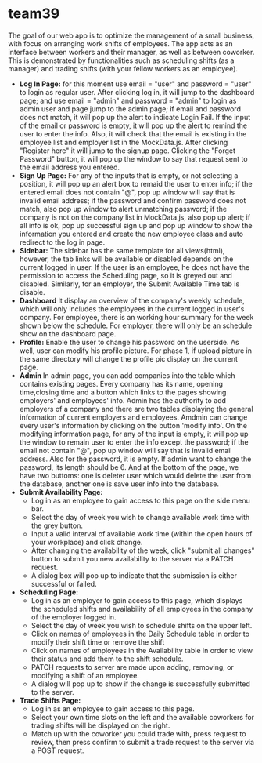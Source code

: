  # team39
The goal of our web app is to optimize the management of a small business, with focus on arranging work shifts of employees. The app acts as an interface between workers and their manager, as well as between coworker. This is demonstrated by functionalities such as scheduling shifts (as a manager) and trading shifts (with your fellow workers as an employee).
<br>
<ul>
<li><strong>Log In Page:</strong>
for this moment use email = "user" and password = "user" to login as regular user. After clicking log in, it will jump to the dashboard page; and use email = "admin" and password = "admin" to login as admin user and page jump to the admin page; if email and password does not match, it will pop up the alert to indicate Login Fail. If the input of the email or password is empty, it will pop up the alert to remind the user to enter the info. Also, it will check that the email is existing in the employee list and employer list in the MockData.js. After clicking "Register here" it will jump to the signup page. Clicking the "Forget Password" button, it will pop up the window to say that request sent to the email address you entered.</li>

<li><strong>Sign Up Page:</strong>
For any of the inputs that is empty, or not selecting a position, it will pop up an alert box to remaid the user to enter info; if the entered email does not contain "@", pop up window will say that is invalid email address; if the password and confirm password does not match, also pop up window to alert unmatching password; if the company is not on the company list in MockData.js, also pop up alert; if all info is ok, pop up successful sign up and pop up window to show the information you entered and create the new employee class and auto redirect to the log in page.</li>

<li><strong>Sidebar:</strong>
The sidebar has the same template for all views(html), however, the tab links will be available or disabled depends on the current logged in user. If the user is an employee, he does not have the permission to access the Scheduling page, so it is greyed out and disabled. Similarly, for an employer, the Submit Available Time tab is disable.  </li>

<li><strong>Dashboard</strong>
It display an overview of the company's weekly schedule, which will only includes the employees in the current logged in user's company. For employee, there is an working hour summary for the week shown below the schedule. For employer, there will only be an schedule show on the dashboard page.</li>

<li><strong>Profile:</strong>
Enable the user to change his password on the userside. As well, user can modify his profile picture. For phase 1, if upload picture in the same directory will change the profile pic display on the current page. </li>

<li><strong>Admin </strong>
In admin page, you can add companies into the table which contains existing pages. Every company has its name, opening time,closing time and a button which links to the pages showing employers' and employees' info. Admin has the authority to add employers of a company and there are two tables displaying the general information of current employers and employees. Amdmin can change every user's information by clicking on  the button 'modify info'. On the modifying information page, for any of the input is empty, it will pop up the window to remain user to enter the info except the password; if the email not contain "@", pop up window will say that is invalid email address. Also for the password, it is empty. If admin want to change the password, its length should be 6. And at the bottom of the page, we have two buttoms: one is deleter user which would delete the user from the database, another one is save user info into the database. </li>

<li><strong>Submit Availability Page: </strong>
<ul>
<li> Log in as an employee to gain access to this page on the side menu bar. </li>
<li> Select the day of week you wish to change available work time with the grey button. </li>
<li> Input a valid interval of available work time (within the open hours of your workplace) and click change. </li>
<li> After changing the availability of the week, click "submit all changes" button to submit you new availability to the server via a PATCH request. </li>
<li> A dialog box will pop up to indicate that the submission is either successful or failed. </li>
</ul>
</li>
<li><strong>Scheduling Page: </strong>
<ul>
<li> Log in as an employer to gain access to this page, which displays the scheduled shifts and availability of all employees in the company of the employer logged in. </li>
<li> Select the day of week you wish to schedule shifts on the upper left. </li>
<li> Click on names of employees in the Daily Schedule table in order to modify their shift time or remove the shift</li>
<li> Click on names of employees in the Availability table in order to view their status and add them to the shift schedule. </li>
<li> PATCH requests to server are made upon adding, removing, or modifying a shift of an employee. </li>
<li> A dialog will pop up to show if the change is successfully submitted to the server. </li>
</ul>
</li>
<li><strong>Trade Shifts Page: </strong>
<ul>
<li> Log in as an employee to gain access to this page. </li>
<li> Select your own time slots on the left and the available coworkers for trading shifts will be displayed on the right.</li>
<li> Match up with the coworker you could trade with, press request to review, then press confirm to submit a trade request to the server via a POST request. </li>
</ul>
</ul>
